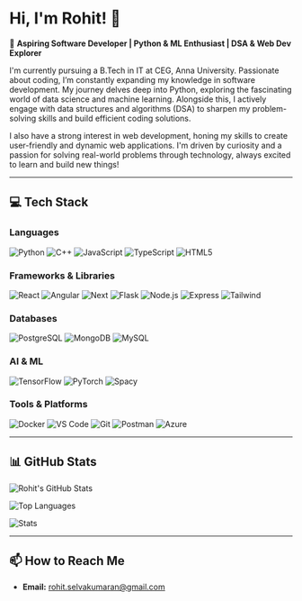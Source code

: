 # Hi, I'm Rohit! 👋

🚀 **Aspiring Software Developer | Python & ML Enthusiast | DSA & Web Dev Explorer**

I'm currently pursuing a B.Tech in IT at CEG, Anna University. Passionate about coding, I’m constantly expanding my knowledge in software development. My journey delves deep into Python, exploring the fascinating world of data science and machine learning. Alongside this, I actively engage with data structures and algorithms (DSA) to sharpen my problem-solving skills and build efficient coding solutions.

I also have a strong interest in web development, honing my skills to create user-friendly and dynamic web applications. I'm driven by curiosity and a passion for solving real-world problems through technology, always excited to learn and build new things!

---

## 💻 Tech Stack

### Languages

![Python](https://skillicons.dev/icons?i=python)
![C++](https://skillicons.dev/icons?i=cpp)
![JavaScript](https://skillicons.dev/icons?i=js)
![TypeScript](https://skillicons.dev/icons?i=ts)
![HTML5](https://skillicons.dev/icons?i=html)

### Frameworks & Libraries

![React](https://skillicons.dev/icons?i=react)
![Angular](https://skillicons.dev/icons?i=angular)
![Next](https://skillicons.dev/icons?i=nextjs)
![Flask](https://skillicons.dev/icons?i=flask)
![Node.js](https://skillicons.dev/icons?i=nodejs)
![Express](https://skillicons.dev/icons?i=express)
![Tailwind](https://skillicons.dev/icons?i=tailwind)

### Databases

![PostgreSQL](https://skillicons.dev/icons?i=postgres)
![MongoDB](https://skillicons.dev/icons?i=mongodb)
![MySQL](https://skillicons.dev/icons?i=mysql)

### AI & ML

![TensorFlow](https://skillicons.dev/icons?i=tensorflow)
![PyTorch](https://skillicons.dev/icons?i=pytorch)
![Spacy](https://skillicons.dev/icons?i=spacy)

### Tools & Platforms

![Docker](https://skillicons.dev/icons?i=docker)
![VS Code](https://skillicons.dev/icons?i=vscode)
![Git](https://skillicons.dev/icons?i=git)
![Postman](https://skillicons.dev/icons?i=postman)
![Azure](https://skillicons.dev/icons?i=azure)

---

## 📊 GitHub Stats
  
![Rohit's GitHub Stats](https://github-readme-stats.vercel.app/api?username=RO-HIT17&show_icons=true&theme=github_dark)

![Top Languages](https://github-readme-stats.vercel.app/api/top-langs/?username=RO-HIT17&layout=compact&theme=github_dark)

![Stats](https://github-readme-streak-stats.herokuapp.com/?user=RO-HIT17&theme=dark&hide_border=true)

---

## 📫 How to Reach Me

- **Email:** rohit.selvakumaran@gmail.com
